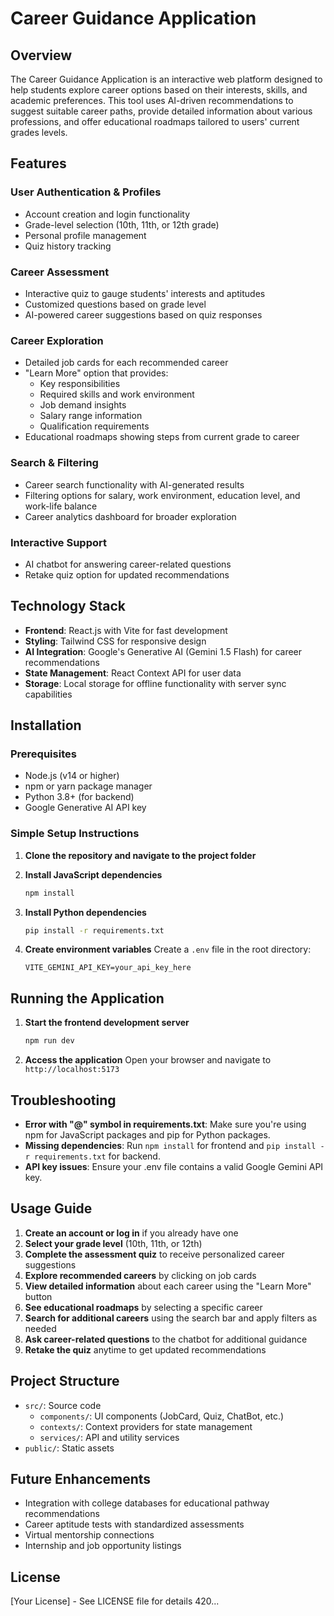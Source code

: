 # Career Guidance Application

## Overview
The Career Guidance Application is an interactive web platform designed to help students explore career options based on their interests, skills, and academic preferences. This tool uses AI-driven recommendations to suggest suitable career paths, provide detailed information about various professions, and offer educational roadmaps tailored to users' current grades levels.

## Features

### User Authentication & Profiles
- Account creation and login functionality
- Grade-level selection (10th, 11th, or 12th grade)
- Personal profile management
- Quiz history tracking

### Career Assessment
- Interactive quiz to gauge students' interests and aptitudes
- Customized questions based on grade level
- AI-powered career suggestions based on quiz responses

### Career Exploration
- Detailed job cards for each recommended career
- "Learn More" option that provides:
  - Key responsibilities
  - Required skills and work environment
  - Job demand insights
  - Salary range information
  - Qualification requirements
- Educational roadmaps showing steps from current grade to career

### Search & Filtering
- Career search functionality with AI-generated results
- Filtering options for salary, work environment, education level, and work-life balance
- Career analytics dashboard for broader exploration

### Interactive Support
- AI chatbot for answering career-related questions
- Retake quiz option for updated recommendations

## Technology Stack
- **Frontend**: React.js with Vite for fast development
- **Styling**: Tailwind CSS for responsive design
- **AI Integration**: Google's Generative AI (Gemini 1.5 Flash) for career recommendations
- **State Management**: React Context API for user data
- **Storage**: Local storage for offline functionality with server sync capabilities

## Installation

### Prerequisites
- Node.js (v14 or higher)
- npm or yarn package manager
- Python 3.8+ (for backend)
- Google Generative AI API key

### Simple Setup Instructions

1. **Clone the repository and navigate to the project folder**

2. **Install JavaScript dependencies**
   ```bash
   npm install
   ```

3. **Install Python dependencies**
   ```bash
   pip install -r requirements.txt
   ```

4. **Create environment variables**
   Create a `.env` file in the root directory:
   ```
   VITE_GEMINI_API_KEY=your_api_key_here
   ```

## Running the Application

1. **Start the frontend development server**
   ```bash
   npm run dev
   ```

2. **Access the application**
   Open your browser and navigate to `http://localhost:5173`

## Troubleshooting

- **Error with "@" symbol in requirements.txt**: Make sure you're using npm for JavaScript packages and pip for Python packages.
- **Missing dependencies**: Run `npm install` for frontend and `pip install -r requirements.txt` for backend.
- **API key issues**: Ensure your .env file contains a valid Google Gemini API key.

## Usage Guide

1. **Create an account or log in** if you already have one
2. **Select your grade level** (10th, 11th, or 12th)
3. **Complete the assessment quiz** to receive personalized career suggestions
4. **Explore recommended careers** by clicking on job cards
5. **View detailed information** about each career using the "Learn More" button
6. **See educational roadmaps** by selecting a specific career
7. **Search for additional careers** using the search bar and apply filters as needed
8. **Ask career-related questions** to the chatbot for additional guidance
9. **Retake the quiz** anytime to get updated recommendations

## Project Structure

- `src/`: Source code
  - `components/`: UI components (JobCard, Quiz, ChatBot, etc.)
  - `contexts/`: Context providers for state management
  - `services/`: API and utility services
- `public/`: Static assets

## Future Enhancements
- Integration with college databases for educational pathway recommendations
- Career aptitude tests with standardized assessments
- Virtual mentorship connections
- Internship and job opportunity listings

## License
[Your License] - See LICENSE file for details   420...
